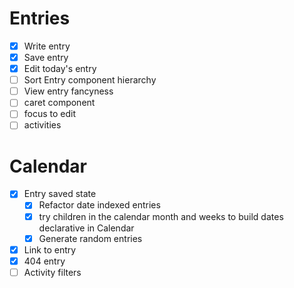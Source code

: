 # Entries

- [x] Write entry
- [x] Save entry
- [x] Edit today's entry
- [ ] Sort Entry component hierarchy 
- [ ] View entry fancyness
- [ ] caret component
- [ ] focus to edit
- [ ] activities

# Calendar

- [x] Entry saved state
    - [x] Refactor date indexed entries
    - [x] try children in the calendar month and weeks to build
        dates declarative in Calendar
    - [x] Generate random entries
- [x] Link to entry
- [x] 404 entry
- [ ] Activity filters 
